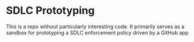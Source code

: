 # SDLC Prototyping

This is a repo without particularly interesting code. It primarily serves as a sandbox for prototyping a SDLC enforcement policy driven by a GitHub app
